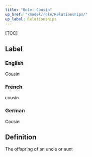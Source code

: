 ```yaml
---
title: "Role: Cousin"
up_href: "/model/role/Relationships/"
up_label: Relationships
---
```


[TOC]

## Label

### English
Cousin

### French
cousin

### German
Cousin

## Definition
The offspring of an uncle or aunt
